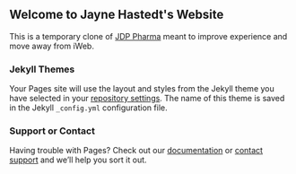 ## Welcome to Jayne Hastedt's Website

This is a temporary clone of [JDP Pharma](https://www.jdppharma.com/JDP_Pharma_Consulting,_LLC/Welcome_to_JDP_Pharma.html) meant to improve experience and move away from iWeb.
### Jekyll Themes

Your Pages site will use the layout and styles from the Jekyll theme you have selected in your [repository settings](https://github.com/kghandhi/jdp-pharma/settings). The name of this theme is saved in the Jekyll `_config.yml` configuration file.

### Support or Contact

Having trouble with Pages? Check out our [documentation](https://help.github.com/categories/github-pages-basics/) or [contact support](https://github.com/contact) and we’ll help you sort it out.
